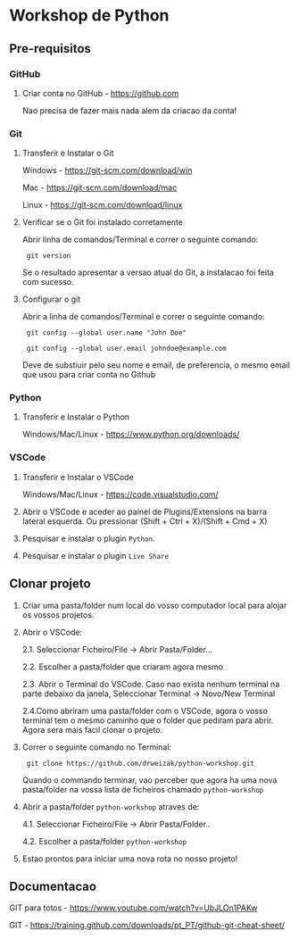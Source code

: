 # Workshop de Python

## Pre-requisitos

### GitHub

1. Criar conta no GitHub - https://github.com

	Nao precisa de fazer mais nada alem da criacao da conta!
	

### Git

1. Transferir e Instalar o Git

	Windows - https://git-scm.com/download/win
	
	Mac - https://git-scm.com/download/mac
	
	Linux - https://git-scm.com/download/linux
	
2. Verificar se o Git foi instalado corretamente

	Abrir linha de comandos/Terminal e correr o seguinte comando:
	
		git version
		
	Se o resultado apresentar a versao atual do Git, a instalacao foi feita com sucesso.
	
3. Configurar o git

	Abrir a linha de comandos/Terminal e correr o seguinte comando:
	
		git config --global user.name "John Doe"
		
		git config --global user.email johndoe@example.com
		
	Deve de substiuir pelo seu nome e email, de preferencia, o mesmo email que usou para criar conta no Github

### Python

1. Transferir e Instalar o Python

	Windows/Mac/Linux - https://www.python.org/downloads/

### VSCode

1. Transferir e Instalar o VSCode

	Windows/Mac/Linux - https://code.visualstudio.com/
	
3. Abrir o VSCode e aceder ao painel de Plugins/Extensions na barra lateral esquerda. Ou pressionar  (Shift + Ctrl + X)/(Shift + Cmd + X)

4. Pesquisar e instalar o plugin `Python`.

5. Pesquisar e instalar o plugin `Live Share`

## Clonar projeto
1. Criar uma pasta/folder num local do vosso computador local para alojar os vossos projetos.

2. Abrir o VSCode:

	2.1. Seleccionar Ficheiro/File -> Abrir Pasta/Folder...
	
	2.2. Escolher a pasta/folder que criaram agora mesmo
	
	2.3. Abrir o Terminal do VSCode. Caso nao exista nenhum terminal na parte debaixo da janela, Seleccionar Terminal -> Novo/New Terminal
	
	2.4.Como abriram uma pasta/folder com o VSCode, agora o vosso terminal tem o mesmo caminho que o folder que pediram para abrir. Agora sera mais facil clonar o projeto.
	
3. Correr o seguinte comando no Terminal:

		git clone https://github.com/drweizak/python-workshop.git
		
	Quando o commando terminar, vao perceber que agora ha uma nova pasta/folder na vossa lista de ficheiros chamado `python-workshop`
	
4.  Abrir a pasta/folder `python-workshop` atraves de:

	4.1. Seleccionar Ficheiro/File -> Abrir Pasta/Folder..
	
	4.2. Escolher a pasta/folder `python-workshop`
	
5. Estao prontos para iniciar uma nova rota no nosso projeto!

## Documentacao

GIT para totos - https://www.youtube.com/watch?v=UbJLOn1PAKw

GIT - https://training.github.com/downloads/pt_PT/github-git-cheat-sheet/

